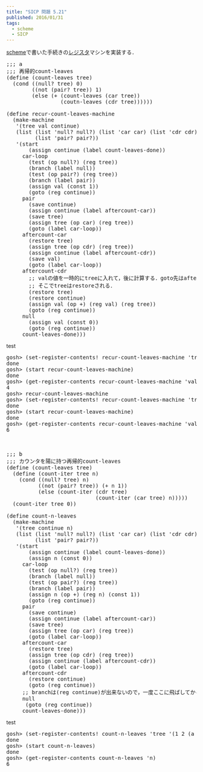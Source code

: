 ```yaml
---
title: "SICP 問題 5.21"
published: 2016/01/31
tags:
  - scheme
  - SICP
---
```


<p><a class="keyword" href="http://d.hatena.ne.jp/keyword/scheme">scheme</a>で書いた手続きの<a class="keyword" href="http://d.hatena.ne.jp/keyword/%A5%EC%A5%B8%A5%B9%A5%BF">レジスタ</a>マシンを実装する．</p>

<pre class="code lang-scheme" data-lang="scheme" data-unlink><span class="synComment">;;; a</span>
<span class="synComment">;;; 再帰的count-leaves</span>
<span class="synSpecial">(</span><span class="synStatement">define</span> <span class="synSpecial">(</span>count-leaves tree<span class="synSpecial">)</span>
  <span class="synSpecial">(</span><span class="synStatement">cond</span> <span class="synSpecial">((</span><span class="synIdentifier">null?</span> tree<span class="synSpecial">)</span> <span class="synConstant">0</span><span class="synSpecial">)</span>
        <span class="synSpecial">((</span><span class="synIdentifier">not</span> <span class="synSpecial">(</span><span class="synIdentifier">pair?</span> tree<span class="synSpecial">))</span> <span class="synConstant">1</span><span class="synSpecial">)</span>
        <span class="synSpecial">(</span><span class="synStatement">else</span> <span class="synSpecial">(</span><span class="synIdentifier">+</span> <span class="synSpecial">(</span>count-leaves <span class="synSpecial">(</span><span class="synIdentifier">car</span> tree<span class="synSpecial">))</span>
                 <span class="synSpecial">(</span>coutn-leaves <span class="synSpecial">(</span><span class="synIdentifier">cdr</span> tree<span class="synSpecial">))))))</span>

<span class="synSpecial">(</span><span class="synStatement">define</span> recur-count-leaves-machine
  <span class="synSpecial">(</span>make-machine
   <span class="synSpecial">'(</span>tree val continue<span class="synSpecial">)</span>
   <span class="synSpecial">(</span><span class="synIdentifier">list</span> <span class="synSpecial">(</span><span class="synIdentifier">list</span> <span class="synSpecial">'</span>null? <span class="synIdentifier">null?</span><span class="synSpecial">)</span> <span class="synSpecial">(</span><span class="synIdentifier">list</span> <span class="synSpecial">'</span>car <span class="synIdentifier">car</span><span class="synSpecial">)</span> <span class="synSpecial">(</span><span class="synIdentifier">list</span> <span class="synSpecial">'</span>cdr <span class="synIdentifier">cdr</span><span class="synSpecial">)</span> <span class="synSpecial">(</span><span class="synIdentifier">list</span> <span class="synSpecial">'</span>+ <span class="synIdentifier">+</span><span class="synSpecial">)</span>
         <span class="synSpecial">(</span><span class="synIdentifier">list</span> <span class="synSpecial">'</span>pair? <span class="synIdentifier">pair?</span><span class="synSpecial">))</span>
   <span class="synSpecial">'(</span>start
       <span class="synSpecial">(</span>assign continue <span class="synSpecial">(</span>label count-leaves-done<span class="synSpecial">))</span>
     car-loop
       <span class="synSpecial">(</span>test <span class="synSpecial">(</span>op null?<span class="synSpecial">)</span> <span class="synSpecial">(</span>reg tree<span class="synSpecial">))</span>
       <span class="synSpecial">(</span>branch <span class="synSpecial">(</span>label null<span class="synSpecial">))</span>
       <span class="synSpecial">(</span>test <span class="synSpecial">(</span>op pair?<span class="synSpecial">)</span> <span class="synSpecial">(</span>reg tree<span class="synSpecial">))</span>
       <span class="synSpecial">(</span>branch <span class="synSpecial">(</span>label pair<span class="synSpecial">))</span>
       <span class="synSpecial">(</span>assign val <span class="synSpecial">(</span>const <span class="synConstant">1</span><span class="synSpecial">))</span>
       <span class="synSpecial">(</span>goto <span class="synSpecial">(</span>reg continue<span class="synSpecial">))</span>
     pair
       <span class="synSpecial">(</span>save continue<span class="synSpecial">)</span>
       <span class="synSpecial">(</span>assign continue <span class="synSpecial">(</span>label aftercount-car<span class="synSpecial">))</span>
       <span class="synSpecial">(</span>save tree<span class="synSpecial">)</span>
       <span class="synSpecial">(</span>assign tree <span class="synSpecial">(</span>op car<span class="synSpecial">)</span> <span class="synSpecial">(</span>reg tree<span class="synSpecial">))</span>
       <span class="synSpecial">(</span>goto <span class="synSpecial">(</span>label car-loop<span class="synSpecial">))</span>
     aftercount-car
       <span class="synSpecial">(</span>restore tree<span class="synSpecial">)</span>
       <span class="synSpecial">(</span>assign tree <span class="synSpecial">(</span>op cdr<span class="synSpecial">)</span> <span class="synSpecial">(</span>reg tree<span class="synSpecial">))</span>
       <span class="synSpecial">(</span>assign continue <span class="synSpecial">(</span>label aftercount-cdr<span class="synSpecial">))</span>
       <span class="synSpecial">(</span>save val<span class="synSpecial">)</span>
       <span class="synSpecial">(</span>goto <span class="synSpecial">(</span>label car-loop<span class="synSpecial">))</span>
     aftercount-cdr
       <span class="synComment">;; valの値を一時的にtreeに入れて，後に計算する．goto先はaftercount-carなので</span>
       <span class="synComment">;; そこでtreeはrestoreされる．</span>
       <span class="synSpecial">(</span>restore tree<span class="synSpecial">)</span>
       <span class="synSpecial">(</span>restore continue<span class="synSpecial">)</span>
       <span class="synSpecial">(</span>assign val <span class="synSpecial">(</span>op +<span class="synSpecial">)</span> <span class="synSpecial">(</span>reg val<span class="synSpecial">)</span> <span class="synSpecial">(</span>reg tree<span class="synSpecial">))</span>
       <span class="synSpecial">(</span>goto <span class="synSpecial">(</span>reg continue<span class="synSpecial">))</span>
     null
       <span class="synSpecial">(</span>assign val <span class="synSpecial">(</span>const <span class="synConstant">0</span><span class="synSpecial">))</span>
       <span class="synSpecial">(</span>goto <span class="synSpecial">(</span>reg continue<span class="synSpecial">))</span>
     count-leaves-done<span class="synSpecial">)))</span>
</pre>


<p>test</p>

<pre class="code lang-scheme" data-lang="scheme" data-unlink>gosh&gt; <span class="synSpecial">(</span>set-register-contents! recur-count-leaves-machine <span class="synSpecial">'</span>tree <span class="synSpecial">'(</span><span class="synConstant">1</span> <span class="synConstant">2</span> <span class="synConstant">3</span> <span class="synConstant">4</span><span class="synSpecial">))</span>
done
gosh&gt; <span class="synSpecial">(</span>start recur-count-leaves-machine<span class="synSpecial">)</span>
done
gosh&gt; <span class="synSpecial">(</span>get-register-contents recur-count-leaves-machine <span class="synSpecial">'</span>val<span class="synSpecial">)</span>
<span class="synConstant">4</span>
gosh&gt; recur-count-leaves-machine
gosh&gt; <span class="synSpecial">(</span>set-register-contents! recur-count-leaves-machine <span class="synSpecial">'</span>tree <span class="synSpecial">'(</span><span class="synConstant">1</span> <span class="synConstant">2</span> <span class="synSpecial">(</span>a b<span class="synSpecial">)</span> <span class="synConstant">3</span> <span class="synConstant">4</span><span class="synSpecial">))</span>
done
gosh&gt; <span class="synSpecial">(</span>start recur-count-leaves-machine<span class="synSpecial">)</span>
done
gosh&gt; <span class="synSpecial">(</span>get-register-contents recur-count-leaves-machine <span class="synSpecial">'</span>val<span class="synSpecial">)</span>
<span class="synConstant">6</span>
</pre>


<p>　</p>

<pre class="code lang-scheme" data-lang="scheme" data-unlink><span class="synComment">;;; b</span>
<span class="synComment">;;; カウンタを陽に持つ再帰的count-leaves</span>
<span class="synSpecial">(</span><span class="synStatement">define</span> <span class="synSpecial">(</span>count-leaves tree<span class="synSpecial">)</span>
  <span class="synSpecial">(</span><span class="synStatement">define</span> <span class="synSpecial">(</span>count-iter tree n<span class="synSpecial">)</span>
    <span class="synSpecial">(</span><span class="synStatement">cond</span> <span class="synSpecial">((</span><span class="synIdentifier">null?</span> tree<span class="synSpecial">)</span> n<span class="synSpecial">)</span>
          <span class="synSpecial">((</span><span class="synIdentifier">not</span> <span class="synSpecial">(</span><span class="synIdentifier">pair?</span> tree<span class="synSpecial">))</span> <span class="synSpecial">(</span><span class="synIdentifier">+</span> n <span class="synConstant">1</span><span class="synSpecial">))</span>
          <span class="synSpecial">(</span><span class="synStatement">else</span> <span class="synSpecial">(</span>count-iter <span class="synSpecial">(</span><span class="synIdentifier">cdr</span> tree<span class="synSpecial">)</span>
                            <span class="synSpecial">(</span>count-iter <span class="synSpecial">(</span><span class="synIdentifier">car</span> tree<span class="synSpecial">)</span> n<span class="synSpecial">)))))</span>
  <span class="synSpecial">(</span>count-iter tree <span class="synConstant">0</span><span class="synSpecial">))</span>

<span class="synSpecial">(</span><span class="synStatement">define</span> count-n-leaves
  <span class="synSpecial">(</span>make-machine
   <span class="synSpecial">'(</span>tree continue n<span class="synSpecial">)</span>
   <span class="synSpecial">(</span><span class="synIdentifier">list</span> <span class="synSpecial">(</span><span class="synIdentifier">list</span> <span class="synSpecial">'</span>null? <span class="synIdentifier">null?</span><span class="synSpecial">)</span> <span class="synSpecial">(</span><span class="synIdentifier">list</span> <span class="synSpecial">'</span>car <span class="synIdentifier">car</span><span class="synSpecial">)</span> <span class="synSpecial">(</span><span class="synIdentifier">list</span> <span class="synSpecial">'</span>cdr <span class="synIdentifier">cdr</span><span class="synSpecial">)</span> <span class="synSpecial">(</span><span class="synIdentifier">list</span> <span class="synSpecial">'</span>+ <span class="synIdentifier">+</span><span class="synSpecial">)</span>
         <span class="synSpecial">(</span><span class="synIdentifier">list</span> <span class="synSpecial">'</span>pair? <span class="synIdentifier">pair?</span><span class="synSpecial">))</span>
   <span class="synSpecial">'(</span>start
       <span class="synSpecial">(</span>assign continue <span class="synSpecial">(</span>label count-leaves-done<span class="synSpecial">))</span>
       <span class="synSpecial">(</span>assign n <span class="synSpecial">(</span>const <span class="synConstant">0</span><span class="synSpecial">))</span>
     car-loop
       <span class="synSpecial">(</span>test <span class="synSpecial">(</span>op null?<span class="synSpecial">)</span> <span class="synSpecial">(</span>reg tree<span class="synSpecial">))</span>
       <span class="synSpecial">(</span>branch <span class="synSpecial">(</span>label null<span class="synSpecial">))</span>
       <span class="synSpecial">(</span>test <span class="synSpecial">(</span>op pair?<span class="synSpecial">)</span> <span class="synSpecial">(</span>reg tree<span class="synSpecial">))</span>
       <span class="synSpecial">(</span>branch <span class="synSpecial">(</span>label pair<span class="synSpecial">))</span>
       <span class="synSpecial">(</span>assign n <span class="synSpecial">(</span>op +<span class="synSpecial">)</span> <span class="synSpecial">(</span>reg n<span class="synSpecial">)</span> <span class="synSpecial">(</span>const <span class="synConstant">1</span><span class="synSpecial">))</span>
       <span class="synSpecial">(</span>goto <span class="synSpecial">(</span>reg continue<span class="synSpecial">))</span>
     pair
       <span class="synSpecial">(</span>save continue<span class="synSpecial">)</span>
       <span class="synSpecial">(</span>assign continue <span class="synSpecial">(</span>label aftercount-car<span class="synSpecial">))</span>
       <span class="synSpecial">(</span>save tree<span class="synSpecial">)</span>
       <span class="synSpecial">(</span>assign tree <span class="synSpecial">(</span>op car<span class="synSpecial">)</span> <span class="synSpecial">(</span>reg tree<span class="synSpecial">))</span>
       <span class="synSpecial">(</span>goto <span class="synSpecial">(</span>label car-loop<span class="synSpecial">))</span>
     aftercount-car
       <span class="synSpecial">(</span>restore tree<span class="synSpecial">)</span>
       <span class="synSpecial">(</span>assign tree <span class="synSpecial">(</span>op cdr<span class="synSpecial">)</span> <span class="synSpecial">(</span>reg tree<span class="synSpecial">))</span>
       <span class="synSpecial">(</span>assign continue <span class="synSpecial">(</span>label aftercount-cdr<span class="synSpecial">))</span>
       <span class="synSpecial">(</span>goto <span class="synSpecial">(</span>label car-loop<span class="synSpecial">))</span>
     aftercount-cdr
       <span class="synSpecial">(</span>restore continue<span class="synSpecial">)</span>
       <span class="synSpecial">(</span>goto <span class="synSpecial">(</span>reg continue<span class="synSpecial">))</span>
     <span class="synComment">;; branchは(reg continue)が出来ないので，一度ここに飛ばしてからcontinueに飛ぶ</span>
     null
      <span class="synSpecial">(</span>goto <span class="synSpecial">(</span>reg continue<span class="synSpecial">))</span>
     count-leaves-done<span class="synSpecial">)))</span>
</pre>


<p>test</p>

<pre class="code lang-scheme" data-lang="scheme" data-unlink>gosh&gt; <span class="synSpecial">(</span>set-register-contents! count-n-leaves <span class="synSpecial">'</span>tree <span class="synSpecial">'(</span><span class="synConstant">1</span> <span class="synConstant">2</span> <span class="synSpecial">(</span>a b<span class="synSpecial">)</span> <span class="synConstant">3</span> <span class="synConstant">4</span><span class="synSpecial">))</span>
done
gosh&gt; <span class="synSpecial">(</span>start count-n-leaves<span class="synSpecial">)</span>
done
gosh&gt; <span class="synSpecial">(</span>get-register-contents count-n-leaves <span class="synSpecial">'</span>n<span class="synSpecial">)</span>
<span class="synConstant">6</span>
</pre>


